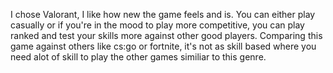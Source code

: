 I chose Valorant, I like how new the game feels and is. You can either play casually or if you're in the mood to play more competitive, you can play ranked and test your skills more against other good players. Comparing this game against others like cs:go or fortnite, it's not as skill based where you need alot of skill to play the other games similiar to this genre.
  
  
  
  
  
  
  
  
  
  
